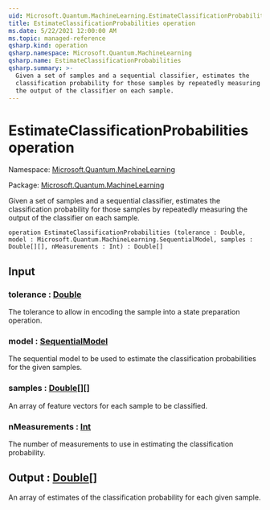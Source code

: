 ```yaml
---
uid: Microsoft.Quantum.MachineLearning.EstimateClassificationProbabilities
title: EstimateClassificationProbabilities operation
ms.date: 5/22/2021 12:00:00 AM
ms.topic: managed-reference
qsharp.kind: operation
qsharp.namespace: Microsoft.Quantum.MachineLearning
qsharp.name: EstimateClassificationProbabilities
qsharp.summary: >-
  Given a set of samples and a sequential classifier, estimates the
  classification probability for those samples by repeatedly measuring
  the output of the classifier on each sample.
---
```


# EstimateClassificationProbabilities operation

Namespace: [Microsoft.Quantum.MachineLearning](xref:Microsoft.Quantum.MachineLearning)

Package: [Microsoft.Quantum.MachineLearning](https://nuget.org/packages/Microsoft.Quantum.MachineLearning)


Given a set of samples and a sequential classifier, estimates theclassification probability for those samples by repeatedly measuringthe output of the classifier on each sample.

```qsharp
operation EstimateClassificationProbabilities (tolerance : Double, model : Microsoft.Quantum.MachineLearning.SequentialModel, samples : Double[][], nMeasurements : Int) : Double[]
```


## Input

### tolerance : [Double](xref:microsoft.quantum.qsharp.valueliterals#double-literals)

The tolerance to allow in encoding the sample into a state preparationoperation.


### model : [SequentialModel](xref:Microsoft.Quantum.MachineLearning.SequentialModel)

The sequential model to be used to estimate the classificationprobabilities for the given samples.


### samples : [Double](xref:microsoft.quantum.qsharp.valueliterals#double-literals)[][]

An array of feature vectors for each sample to be classified.


### nMeasurements : [Int](xref:microsoft.quantum.qsharp.valueliterals#int-literals)

The number of measurements to use in estimating the classificationprobability.



## Output : [Double](xref:microsoft.quantum.qsharp.valueliterals#double-literals)[]

An array of estimates of the classification probability for each givensample.